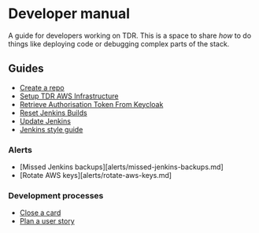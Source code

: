 # Developer manual

A guide for developers working on TDR. This is a space to share _how_ to do
things like deploying code or debugging complex parts of the stack.

## Guides

* [Create a repo](create-repo.md)
* [Setup TDR AWS Infrastructure](tdr-create-aws-instructure-setup.md)
* [Retrieve Authorisation Token From Keycloak](keycloak-retrieve-token.md)
* [Reset Jenkins Builds](reset-jenkins-builds.md)
* [Update Jenkins](update-jenkins.md)
* [Jenkins style guide](jenkins-style-guide.md)

### Alerts

* [Missed Jenkins backups][alerts/missed-jenkins-backups.md]
* [Rotate AWS keys][alerts/rotate-aws-keys.md]

### Development processes

* [Close a card](development-process/close-card.md)
* [Plan a user story](plan-story.md)
